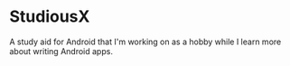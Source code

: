 # StudiousX
A study aid for Android that I'm working on as a hobby while I learn more about writing Android apps.
